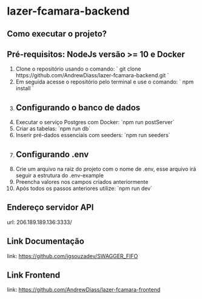 # lazer-fcamara-backend

 
<h2> Como executar o projeto? </h2>
<h2> Pré-requisitos:  NodeJs versão >= 10 e Docker</h2>
<ol>
<li> Clone o repositório usando o comando: ` git clone https://github.com/AndrewDiass/lazer-fcamara-backend.git ` </li>
<li> Em seguida acesse o repositório pelo terminal e use o comando: ` npm install `</li>
 <li> <h2> Configurando o banco de dados </h2> </li>
 <li> Executar o serviço Postgres com Docker: `npm run postServer`  </li>
 <li> Criar as tabelas: `npm run db` </li>
 <li> Inserir pré-dados essenciais com seeders: `npm run seeders` </li>
  
<li> <h2> Configurando .env </h2> </li>
<li> Crie um arquivo na raiz do projeto com o nome de .env, esse arquivo irá seguir a estrutura do .env-example </li>
<li> Preencha valores nos campos criados anteriormente </li>
<li> Após todos os passos anteriores utilize: `npm run dev` </li>
</ol>


## Endereço servidor API

url: 206.189.189.136:3333/

## Link Documentação 

link: https://github.com/jgsouzadev/SWAGGER_FIFO

## Link Frontend

link: https://github.com/AndrewDiass/lazer-fcamara-frontend
